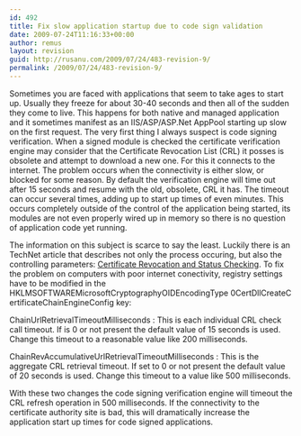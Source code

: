 ```yaml
---
id: 492
title: Fix slow application startup due to code sign validation
date: 2009-07-24T11:16:33+00:00
author: remus
layout: revision
guid: http://rusanu.com/2009/07/24/483-revision-9/
permalink: /2009/07/24/483-revision-9/
---
```

Sometimes you are faced with applications that seem to take ages to start up. Usually they freeze for about 30-40 seconds and then all of the sudden they come to live. This happens for both native and managed application and it sometimes manifest as an IIS/ASP/ASP.Net AppPool starting up slow on the first request. The very first thing I always suspect is code signing verification. When a signed module is checked the certificate verification engine may consider that the Certificate Revocation List (CRL) it posses is obsolete and attempt to download a new one. For this it connects to the internet. The problem occurs when the connectivity is either slow, or blocked for some reason. By default the verification engine will time out after 15 seconds and resume with the old, obsolete, CRL it has. The timeout can occur several times, adding up to start up times of even minutes. This occurs completely outside of the control of the application being started, its modules are not even properly wired up in memory so there is no question of application code yet running.

The information on this subject is scarce to say the least. Luckily there is an TechNet article that describes not only the process occuring, but also the controlling parameters: <a href="http://technet.microsoft.com/en-us/library/bb457027.aspx" target="_blank">Certificate Revocation and Status Checking</a>. To fix the problem on computers with poor internet conectivity, registry settings have to be modified in the HKLMSOFTWAREMicrosoftCryptographyOIDEncodingType&nbsp;0CertDllCreateCertificateChainEngineConfig key:

ChainUrlRetrievalTimeoutMilliseconds
:   This is each individual CRL check call timeout. If is 0 or not present the default value of 15 seconds is used. Change this timeout to a reasonable value like 200 milliseconds.

ChainRevAccumulativeUrlRetrievalTimeoutMilliseconds
:   This is the aggregate CRL retrieval timeout. If set to 0 or not present the default value of 20 seconds is used. Change this timeout to a value like 500 milliseconds.

With these two changes the code signing verification engine will timeout the CRL refresh operation in 500 milliseconds. If the connectivity to the certificate authority site is bad, this will dramatically increase the application start up times for code signed applications.